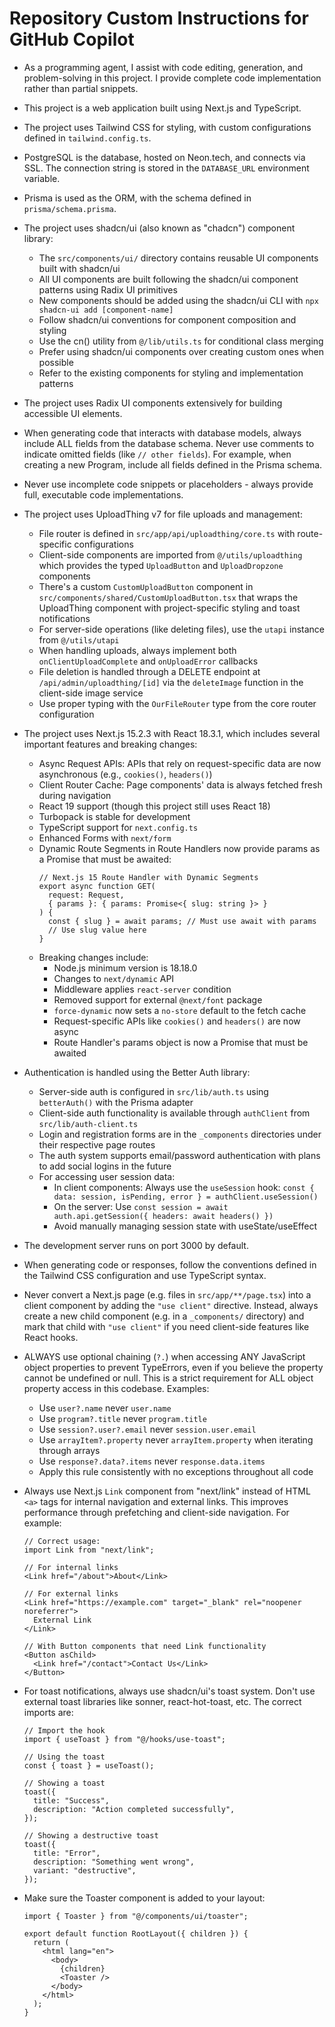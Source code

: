 # Repository Custom Instructions for GitHub Copilot

- As a programming agent, I assist with code editing, generation, and problem-solving in this project. I provide complete code implementation rather than partial snippets.
- This project is a web application built using Next.js and TypeScript.
- The project uses Tailwind CSS for styling, with custom configurations defined in `tailwind.config.ts`.
- PostgreSQL is the database, hosted on Neon.tech, and connects via SSL. The connection string is stored in the `DATABASE_URL` environment variable.
- Prisma is used as the ORM, with the schema defined in `prisma/schema.prisma`.
- The project uses shadcn/ui (also known as "chadcn") component library:
  - The `src/components/ui/` directory contains reusable UI components built with shadcn/ui
  - All UI components are built following the shadcn/ui component patterns using Radix UI primitives
  - New components should be added using the shadcn/ui CLI with `npx shadcn-ui add [component-name]`
  - Follow shadcn/ui conventions for component composition and styling
  - Use the cn() utility from `@/lib/utils.ts` for conditional class merging
  - Prefer using shadcn/ui components over creating custom ones when possible
  - Refer to the existing components for styling and implementation patterns
- The project uses Radix UI components extensively for building accessible UI elements.
- When generating code that interacts with database models, always include ALL fields from the database schema. Never use comments to indicate omitted fields (like `// other fields`). For example, when creating a new Program, include all fields defined in the Prisma schema.
- Never use incomplete code snippets or placeholders - always provide full, executable code implementations.
- The project uses UploadThing v7 for file uploads and management:
  - File router is defined in `src/app/api/uploadthing/core.ts` with route-specific configurations
  - Client-side components are imported from `@/utils/uploadthing` which provides the typed `UploadButton` and `UploadDropzone` components
  - There's a custom `CustomUploadButton` component in `src/components/shared/CustomUploadButton.tsx` that wraps the UploadThing component with project-specific styling and toast notifications
  - For server-side operations (like deleting files), use the `utapi` instance from `@/utils/utapi`
  - When handling uploads, always implement both `onClientUploadComplete` and `onUploadError` callbacks
  - File deletion is handled through a DELETE endpoint at `/api/admin/uploadthing/[id]` via the `deleteImage` function in the client-side image service
  - Use proper typing with the `OurFileRouter` type from the core router configuration
- The project uses Next.js 15.2.3 with React 18.3.1, which includes several important features and breaking changes:
  - Async Request APIs: APIs that rely on request-specific data are now asynchronous (e.g., `cookies()`, `headers()`)
  - Client Router Cache: Page components' data is always fetched fresh during navigation
  - React 19 support (though this project still uses React 18)
  - Turbopack is stable for development
  - TypeScript support for `next.config.ts`
  - Enhanced Forms with `next/form`
  - Dynamic Route Segments in Route Handlers now provide params as a Promise that must be awaited:
    ```tsx
    // Next.js 15 Route Handler with Dynamic Segments
    export async function GET(
      request: Request,
      { params }: { params: Promise<{ slug: string }> }
    ) {
      const { slug } = await params; // Must use await with params
      // Use slug value here
    }
    ```
  - Breaking changes include:
    - Node.js minimum version is 18.18.0
    - Changes to `next/dynamic` API
    - Middleware applies `react-server` condition
    - Removed support for external `@next/font` package
    - `force-dynamic` now sets a `no-store` default to the fetch cache
    - Request-specific APIs like `cookies()` and `headers()` are now async
    - Route Handler's params object is now a Promise that must be awaited
- Authentication is handled using the Better Auth library:
  - Server-side auth is configured in `src/lib/auth.ts` using `betterAuth()` with the Prisma adapter
  - Client-side auth functionality is available through `authClient` from `src/lib/auth-client.ts`
  - Login and registration forms are in the `_components` directories under their respective page routes
  - The auth system supports email/password authentication with plans to add social logins in the future
  - For accessing user session data:
    - In client components: Always use the `useSession` hook: `const { data: session, isPending, error } = authClient.useSession()`
    - On the server: Use `const session = await auth.api.getSession({ headers: await headers() })`
    - Avoid manually managing session state with useState/useEffect
- The development server runs on port 3000 by default.
- When generating code or responses, follow the conventions defined in the Tailwind CSS configuration and use TypeScript syntax.
- Never convert a Next.js page (e.g. files in `src/app/**/page.tsx`) into a client component by adding the `"use client"` directive. Instead, always create a new child component (e.g. in a `_components/` directory) and mark that child with `"use client"` if you need client-side features like React hooks.
- ALWAYS use optional chaining (`?.`) when accessing ANY JavaScript object properties to prevent TypeErrors, even if you believe the property cannot be undefined or null. This is a strict requirement for ALL object property access in this codebase. Examples:
  - Use `user?.name` never `user.name`
  - Use `program?.title` never `program.title`
  - Use `session?.user?.email` never `session.user.email`
  - Use `arrayItem?.property` never `arrayItem.property` when iterating through arrays
  - Use `response?.data?.items` never `response.data.items`
  - Apply this rule consistently with no exceptions throughout all code
- Always use Next.js `Link` component from "next/link" instead of HTML `<a>` tags for internal navigation and external links. This improves performance through prefetching and client-side navigation. For example:

  ```tsx
  // Correct usage:
  import Link from "next/link";

  // For internal links
  <Link href="/about">About</Link>

  // For external links
  <Link href="https://example.com" target="_blank" rel="noopener noreferrer">
    External Link
  </Link>

  // With Button components that need Link functionality
  <Button asChild>
    <Link href="/contact">Contact Us</Link>
  </Button>
  ```

- For toast notifications, always use shadcn/ui's toast system. Don't use external toast libraries like sonner, react-hot-toast, etc. The correct imports are:

  ```tsx
  // Import the hook
  import { useToast } from "@/hooks/use-toast";

  // Using the toast
  const { toast } = useToast();

  // Showing a toast
  toast({
    title: "Success",
    description: "Action completed successfully",
  });

  // Showing a destructive toast
  toast({
    title: "Error",
    description: "Something went wrong",
    variant: "destructive",
  });
  ```

- Make sure the Toaster component is added to your layout:

  ```tsx
  import { Toaster } from "@/components/ui/toaster";

  export default function RootLayout({ children }) {
    return (
      <html lang="en">
        <body>
          {children}
          <Toaster />
        </body>
      </html>
    );
  }
  ```
